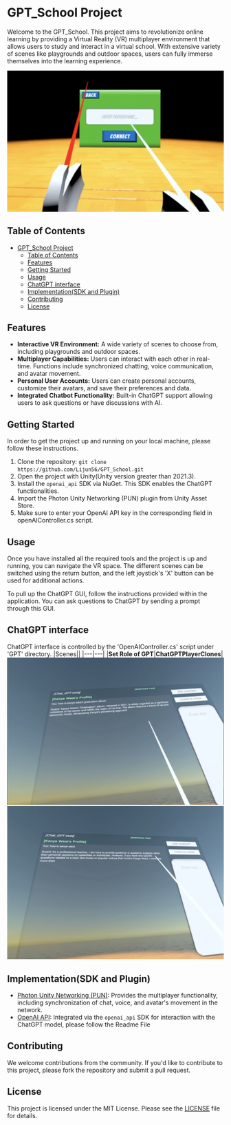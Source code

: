 # GPT_School Project

Welcome to the GPT_School. This project aims to revolutionize online learning by providing a Virtual Reality (VR) multiplayer environment that allows users to study and interact in a virtual school. With extensive variety of scenes like playgrounds and outdoor spaces, users can fully immerse themselves into the learning experience.

![LoginInterFace](LoginInterFace.png)

## Table of Contents
- [GPT\_School Project](#gpt_school-project)
  - [Table of Contents](#table-of-contents)
  - [Features](#features)
  - [Getting Started](#getting-started)
  - [Usage](#usage)
  - [ChatGPT interface](#chatgpt-interface)
  - [Implementation(SDK and Plugin)](#implementationsdk-and-plugin)
  - [Contributing](#contributing)
  - [License](#license)

## Features
- **Interactive VR Environment:** A wide variety of scenes to choose from, including playgrounds and outdoor spaces.
- **Multiplayer Capabilities:** Users can interact with each other in real-time. Functions include synchronized chatting, voice communication, and avatar movement.
- **Personal User Accounts:** Users can create personal accounts, customize their avatars, and save their preferences and data.
- **Integrated Chatbot Functionality:** Built-in ChatGPT support allowing users to ask questions or have discussions with AI.

## Getting Started
In order to get the project up and running on your local machine, please follow these instructions.

1. Clone the repository: `git clone https://github.com/Lijun56/GPT_School.git`
2. Open the project with Unity(Unity version greater than 2021.3).
3. Install the `openai_api` SDK via NuGet. This SDK enables the ChatGPT functionalities.
4. Import the Photon Unity Networking (PUN) plugin from Unity Asset Store.
5. Make sure to enter your OpenAI API key in the corresponding field in openAIController.cs script.

## Usage
Once you have installed all the required tools and the project is up and running, you can navigate the VR space. The different scenes can be switched using the return button, and the left joystick's 'X' button can be used for additional actions.

To pull up the ChatGPT GUI, follow the instructions provided within the application. You can ask questions to ChatGPT by sending a prompt through this GUI.
## ChatGPT interface
ChatGPT interface is controlled by the 'OpenAIController.cs' script under 'GPT' directory. 
|Scenes||
|---|---|
|**Set Role of GPT**|**ChatGPTPlayerClones**|
![GPTEFFECT](GPTEFFECT.png)
![roleplay](roleplay.png)


## Implementation(SDK and Plugin)
- [Photon Unity Networking (PUN)](https://assetstore.unity.com/packages/tools/network/pun-2-free-119922): Provides the multiplayer functionality, including synchronization of chat, voice, and avatar's movement in the network.
- [OpenAI API](https://github.com/OkGoDoIt/OpenAI-API-dotnet): Integrated via the `openai_api` SDK for interaction with the ChatGPT model, please follow the Readme File 

## Contributing
We welcome contributions from the community. If you'd like to contribute to this project, please fork the repository and submit a pull request.

## License
This project is licensed under the MIT License. Please see the [LICENSE](https://github.com/Lijun56/GPT_School/blob/master/LICENSE) file for details.
